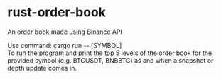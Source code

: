 # rust-order-book
An order book made using Binance API

Use command: cargo run -- [SYMBOL]  
To run the program and print the top 5 levels of the order book for the provided symbol (e.g. BTCUSDT, BNBBTC) as and when a snapshot or depth update comes in. 
